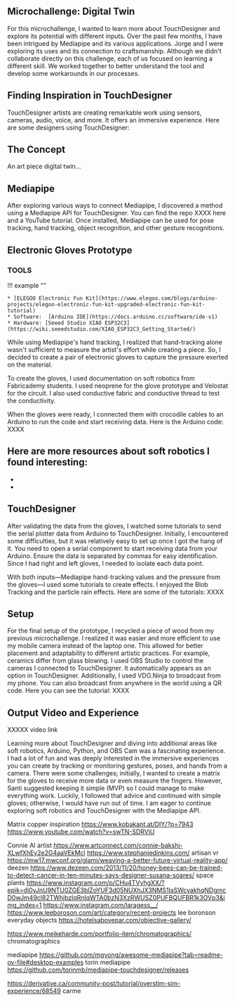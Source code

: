 ## Microchallenge: Digital Twin
For this microchallenge, I wanted to learn more about TouchDesigner and explore its potential with different inputs. Over the past few months, I have been intrigued by Mediapipe and its various applications. Jorge and I were exploring its uses and its connection to craftsmanship. Although we didn't collaborate directly on this challenge, each of us focused on learning a different skill. We worked together to better understand the tool and develop some workarounds in our processes.


## Finding Inspiration in TouchDesigner
TouchDesigner artists are creating remarkable work using sensors, cameras, audio, voice, and more. It offers an immersive experience. Here are some designers using TouchDesigner:
## The Concept
An art piece digital twin...

## Mediapipe
After exploring various ways to connect Mediapipe, I discovered a method using a Mediapipe API for TouchDesigner. You can find the repo XXXX here and a YouTube tutorial. Once installed, Mediapipe can be used for pose tracking, hand tracking, object recognition, and other gesture recognitions.

## Electronic Gloves Prototype
### TOOLS

!!! example ""

    * [ELEGOO Electronic Fun Kit](https://www.elegoo.com/blogs/arduino-projects/elegoo-electronic-fun-kit-upgraded-electronic-fun-kit-tutorial) 
    * Software:  [Arduino IDE](https://docs.arduino.cc/software/ide-v1)
    * Hardware: [Seeed Studio XIAO ESP32C3](https://wiki.seeedstudio.com/XIAO_ESP32C3_Getting_Started/)
    

While using Mediapipe's hand tracking, I realized that hand-tracking alone wasn't sufficient to measure the artist's effort while creating a piece. So, I decided to create a pair of electronic gloves to capture the pressure exerted on the material.

To create the gloves, I used documentation on soft robotics from Fabricademy students. I used neoprene for the glove prototype and Velostat for the circuit. I also used conductive fabric and conductive thread to test the conductivity.

When the gloves were ready, I connected them with crocodile cables to an Arduino to run the code and start receiving data. Here is the Arduino code: XXXX

Here are more resources about soft robotics I found interesting:
-
-
-

## TouchDesigner
After validating the data from the gloves, I watched some tutorials to send the serial plotter data from Arduino to TouchDesigner. Initially, I encountered some difficulties, but it was relatively easy to set up once I got the hang of it. You need to open a serial component to start receiving data from your Arduino. Ensure the data is separated by commas for easy identification. Since I had right and left gloves, I needed to isolate each data point.

With both inputs—Mediapipe hand-tracking values and the pressure from the gloves—I used some tutorials to create effects. I enjoyed the Blob Tracking and the particle rain effects. Here are some of the tutorials: XXXX

## Setup
For the final setup of the prototype, I recycled a piece of wood from my previous microchallenge. I realized it was easier and more efficient to use my mobile camera instead of the laptop one. This allowed for better placement and adaptability to different artistic practices. For example, ceramics differ from glass blowing. I used OBS Studio to control the cameras I connected to TouchDesigner. It automatically appears as an option in TouchDesigner. Additionally, I used VDO.Ninja to broadcast from my phone. You can also broadcast from anywhere in the world using a QR code. Here you can see the tutorial: XXXX

## Output Video and Experience
XXXXX video link

Learning more about TouchDesigner and diving into additional areas like soft robotics, Arduino, Python, and OBS Cam was a fascinating experience. I had a lot of fun and was deeply interested in the immersive experiences you can create by tracking or monitoring gestures, poses, and hands from a camera. There were some challenges; initially, I wanted to create a matrix for the gloves to receive more data or even measure the fingers. However, Santi suggested keeping it simple (MVP) so I could manage to make everything work. Luckily, I followed that advice and continued with simple gloves; otherwise, I would have run out of time. I am eager to continue exploring soft robotics and TouchDesigner with the Mediapipe API.

Matrix copper inspiration https://www.kobakant.at/DIY/?p=7943
https://www.youtube.com/watch?v=swTN-SDRViU

Connie AI artist
https://www.artconnect.com/connie-bakshi-XLwfXhEy2e2G4aaVEkMcl
https://www.stephaniedinkins.com/
artisan vr https://mw17.mwconf.org/glami/weaving-a-better-future-virtual-reality-app/
deezen https://www.dezeen.com/2013/11/20/honey-bees-can-be-trained-to-detect-cancer-in-ten-minutes-says-designer-susana-soares/
space plants https://www.instagram.com/p/CHu4TVyhgXX/?epik=dj0yJnU9NTU0ZGE3blZoYUF3d05NUXhJX3NMS1laSWcyakhqNDgmcD0wJm49cl82TWhjbzlqRnlqWTA0bzN3XzRWUSZ0PUFBQUFBR1k3OVp3&img_index=1
https://www.instagram.com/laragess__/
https://www.leeboroson.com/art/category/recent-projects lee boronson
everyday objects https://hotelsabovepar.com/objective-gallery/

https://www.meikeharde.com/portfolio-item/chromatographics/ chromatographics

mediapipe https://github.com/mgyong/awesome-mediapipe?tab=readme-ov-file#desktop-examples
torin mediapipe https://github.com/torinmb/mediapipe-touchdesigner/releases

https://derivative.ca/community-post/tutorial/overstim-sim-experience/68549
carme
